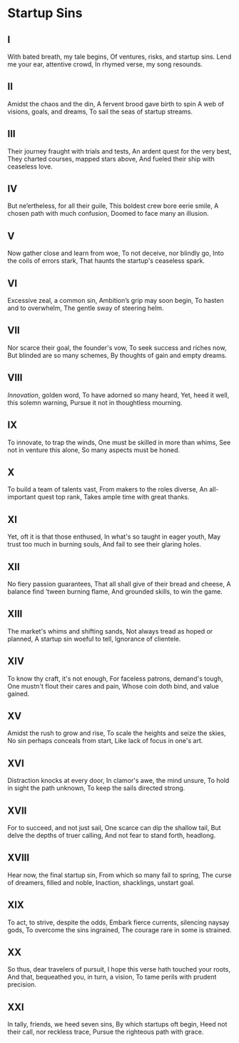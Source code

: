 # Startup Sins

## I

With bated breath, my tale begins,
Of ventures, risks, and startup sins.
Lend me your ear, attentive crowd,
In rhymed verse, my song resounds.

## II

Amidst the chaos and the din,
A fervent brood gave birth to spin
A web of visions, goals, and dreams,
To sail the seas of startup streams.

## III

Their journey fraught with trials and tests,
An ardent quest for the very best,
They charted courses, mapped stars above,
And fueled their ship with ceaseless love.

## IV

But ne’ertheless, for all their guile,
This boldest crew bore eerie smile,
A chosen path with much confusion,
Doomed to face many an illusion.

## V

Now gather close and learn from woe,
To not deceive, nor blindly go,
Into the coils of errors stark,
That haunts the startup's ceaseless spark.

## VI

Excessive zeal, a common sin,
Ambition’s grip may soon begin,
To hasten and to overwhelm,
The gentle sway of steering helm.

## VII

Nor scarce their goal, the founder's vow,
To seek success and riches now,
But blinded are so many schemes,
By thoughts of gain and empty dreams.

## VIII

_Innovation_, golden word,
To have adorned so many heard,
Yet, heed it well, this solemn warning,
Pursue it not in thoughtless mourning.

## IX

To innovate, to trap the winds,
One must be skilled in more than whims,
See not in venture this alone,
So many aspects must be honed.

## X

To build a team of talents vast,
From makers to the roles diverse,
An all-important quest top rank,
Takes ample time with great thanks.

## XI

Yet, oft it is that those enthused,
In what's so taught in eager youth,
May trust too much in burning souls,
And fail to see their glaring holes.

## XII

No fiery passion guarantees,
That all shall give of their bread and cheese,
A balance find ‘tween burning flame,
And grounded skills, to win the game.

## XIII

The market's whims and shifting sands,
Not always tread as hoped or planned,
A startup sin woeful to tell,
Ignorance of clientele.

## XIV

To know thy craft, it's not enough,
For faceless patrons, demand's tough,
One mustn't flout their cares and pain,
Whose coin doth bind, and value gained.

## XV

Amidst the rush to grow and rise,
To scale the heights and seize the skies,
No sin perhaps conceals from start,
Like lack of focus in one's art.

## XVI

Distraction knocks at every door,
In clamor's awe, the mind unsure,
To hold in sight the path unknown,
To keep the sails directed strong.

## XVII

For to succeed, and not just sail,
One scarce can dip the shallow tail,
But delve the depths of truer calling,
And not fear to stand forth, headlong.

## XVIII

Hear now, the final startup sin,
From which so many fail to spring,
The curse of dreamers, filled and noble,
Inaction, shacklings, unstart goal.

## XIX

To act, to strive, despite the odds,
Embark fierce currents, silencing naysay gods,
To overcome the sins ingrained,
The courage rare in some is strained.

## XX

So thus, dear travelers of pursuit,
I hope this verse hath touched your roots,
And that, bequeathed you, in turn, a vision,
To tame perils with prudent precision.

## XXI

In tally, friends, we heed seven sins,
By which startups oft begin,
Heed not their call, nor reckless trace,
Pursue the righteous path with grace.